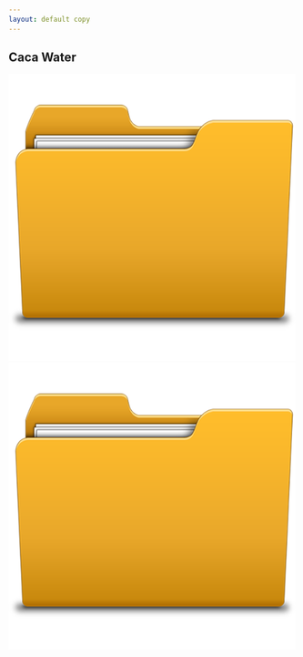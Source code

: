 ```yaml
---
layout: default copy
---
```


## Caca Water
<div class="image-gallery">
  <!-- First image with link -->
  <div class="image-container">
    <a href="https://www.youtube.com/">
      <img src="/assets/images/folder.png" alt="Description of first image" class="responsive-image">
    </a>
  </div>
  
  <!-- Second image with link -->
  <div class="image-container">
    <a href="https://www.youtube.com/">
      <img src="/assets/images/folder.png" alt="Description of second image" class="responsive-image">
    </a>
  </div>
</div>
